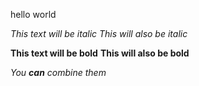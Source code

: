 hello world


*This text will be italic*
_This will also be italic_

**This text will be bold**
__This will also be bold__

_You **can** combine them_